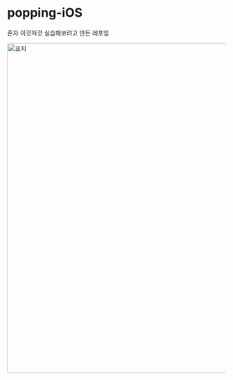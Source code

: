 # popping-iOS
혼자 이것저것 실습해보려고 만든 레포임

<img width="760" alt="표지" src="https://github.com/kms0233/popping-iOS/assets/105372558/4ad0fcf7-cfc4-4208-87c1-87ec9ebe0f17">
